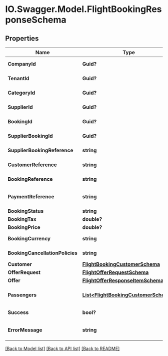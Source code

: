 # IO.Swagger.Model.FlightBookingResponseSchema
## Properties

Name | Type | Description | Notes
------------ | ------------- | ------------- | -------------
**CompanyId** | **Guid?** | Identifier for the company associated with the booking. | [optional] 
**TenantId** | **Guid?** | Identifier for the tenant associated with the booking. | [optional] 
**CategoryId** | **Guid?** | Identifier for the category of the booking. | [optional] 
**SupplierId** | **Guid?** | Identifier for the supplier of the booking. | [optional] 
**BookingId** | **Guid?** | Unique identifier for the booking. | [optional] 
**SupplierBookingId** | **Guid?** | Supplier’s identifier for the booking. | [optional] 
**SupplierBookingReference** | **string** | Reference number provided by the supplier for the booking. | [optional] 
**CustomerReference** | **string** | Customer reference number associated with the booking. | [optional] 
**BookingReference** | **string** | Internal reference number for the booking. | [optional] 
**PaymentReference** | **string** | Reference number for the payment associated with the booking. | [optional] 
**BookingStatus** | **string** | Current status of the booking. | [optional] 
**BookingTax** | **double?** | Tax applied to the booking. | [optional] 
**BookingPrice** | **double?** | Total price of the booking. | [optional] 
**BookingCurrency** | **string** | Currency used for the booking pricing. | [optional] 
**BookingCancellationPolicies** | **string** | Cancellation policies applicable to the booking. | [optional] 
**Customer** | [**FlightBookingCustomerSchema**](FlightBookingCustomerSchema.md) |  | [optional] 
**OfferRequest** | [**FlightOfferRequestSchema**](FlightOfferRequestSchema.md) |  | [optional] 
**Offer** | [**FlightOfferResponseItemSchema**](FlightOfferResponseItemSchema.md) |  | [optional] 
**Passengers** | [**List&lt;FlightBookingCustomerSchema&gt;**](FlightBookingCustomerSchema.md) | List of passengers, each detailed in FlightBookingCustomerSchema. | [optional] 
**Success** | **bool?** | Indicates if the booking was successful. | [optional] 
**ErrorMessage** | **string** | Provides details on any error that occurred during the booking process. | [optional] 

[[Back to Model list]](../README.md#documentation-for-models) [[Back to API list]](../README.md#documentation-for-api-endpoints) [[Back to README]](../README.md)

